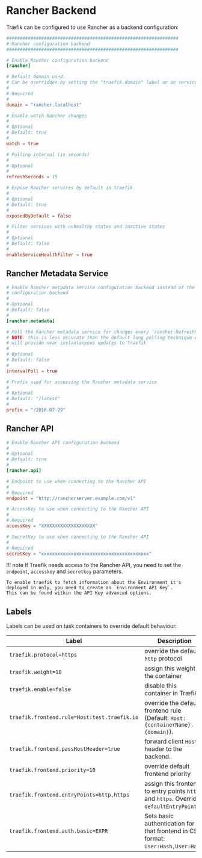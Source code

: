 # Rancher Backend

Træfik can be configured to use Rancher as a backend configuration:

```toml
################################################################
# Rancher configuration backend
################################################################

# Enable Rancher configuration backend
[rancher]

# Default domain used.
# Can be overridden by setting the "traefik.domain" label on an service.
#
# Required
#
domain = "rancher.localhost"

# Enable watch Rancher changes
#
# Optional
# Default: true
#
watch = true

# Polling interval (in seconds)
#
# Optional
#
refreshSeconds = 15

# Expose Rancher services by default in traefik
#
# Optional
# Default: true
#
exposedByDefault = false

# Filter services with unhealthy states and inactive states
#
# Optional
# Default: false
#
enableServiceHealthFilter = true
```

## Rancher Metadata Service

```toml
# Enable Rancher metadata service configuration backend instead of the API
# configuration backend
#
# Optional
# Default: false
#
[rancher.metadata]

# Poll the Rancher metadata service for changes every `rancher.RefreshSeconds`
# NOTE: this is less accurate than the default long polling technique which
# will provide near instantaneous updates to Traefik
#
# Optional
# Default: false
#
intervalPoll = true

# Prefix used for accessing the Rancher metadata service
#
# Optional
# Default: "/latest"
#
prefix = "/2016-07-29"
```

## Rancher API

```toml
# Enable Rancher API configuration backend
#
# Optional
# Default: true
#
[rancher.api]

# Endpoint to use when connecting to the Rancher API
#
# Required
endpoint = "http://rancherserver.example.com/v1"

# AccessKey to use when connecting to the Rancher API
#
# Required
accessKey = "XXXXXXXXXXXXXXXXXXXX"

# SecretKey to use when connecting to the Rancher API
#
# Required
secretKey = "xxxxxxxxxxxxxxxxxxxxxxxxxxxxxxxxxxxxxxxx"
```

!!! note
    If Traefik needs access to the Rancher API, you need to set the `endpoint`, `accesskey` and `secretkey` parameters.
 
    To enable traefik to fetch information about the Environment it's deployed in only, you need to create an `Environment API Key`.
    This can be found within the API Key advanced options.

## Labels

Labels can be used on task containers to override default behaviour:

| Label                                        | Description                                                                              |
|----------------------------------------------|------------------------------------------------------------------------------------------|
| `traefik.protocol=https`                     | override the default `http` protocol                                                     |
| `traefik.weight=10`                          | assign this weight to the container                                                      |
| `traefik.enable=false`                       | disable this container in Træfik                                                         |
| `traefik.frontend.rule=Host:test.traefik.io` | override the default frontend rule (Default: `Host:{containerName}.{domain}`).           |
| `traefik.frontend.passHostHeader=true`       | forward client `Host` header to the backend.                                             |
| `traefik.frontend.priority=10`               | override default frontend priority                                                       |
| `traefik.frontend.entryPoints=http,https`    | assign this frontend to entry points `http` and `https`. Overrides `defaultEntryPoints`. |
| `traefik.frontend.auth.basic=EXPR`           | Sets basic authentication for that frontend in CSV format: `User:Hash,User:Hash`.        |

